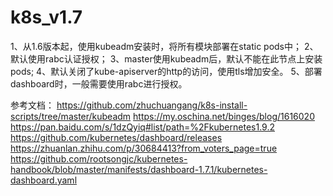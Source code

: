 # k8s_v1.7
1、从1.6版本起，使用kubeadm安装时，将所有模块部署在static pods中；
2、默认使用rabc认证授权；
3、master使用kubeadm后，默认不能在此节点上安装pods; 
4、默认关闭了kube-apiserver的http的访问，使用tls增加安全。
5、部署dashboard时，一般需要使用rabc进行授权。

参考文档：
https://github.com/zhuchuangang/k8s-install-scripts/tree/master/kubeadm
https://my.oschina.net/binges/blog/1616020
https://pan.baidu.com/s/1dzQyiq#list/path=%2Fkubernetes1.9.2
https://github.com/kubernetes/dashboard/releases
https://zhuanlan.zhihu.com/p/30684413?from_voters_page=true
https://github.com/rootsongjc/kubernetes-handbook/blob/master/manifests/dashboard-1.7.1/kubernetes-dashboard.yaml
